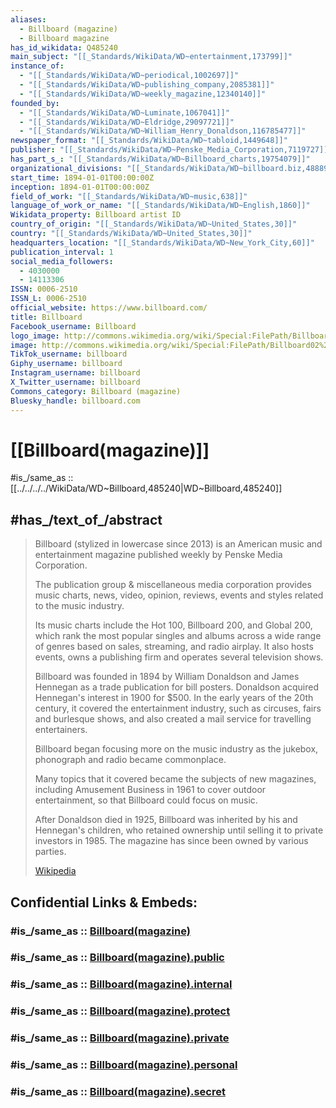 ```yaml
---
aliases:
  - Billboard (magazine)
  - Billboard magazine
has_id_wikidata: Q485240
main_subject: "[[_Standards/WikiData/WD~entertainment,173799]]"
instance_of:
  - "[[_Standards/WikiData/WD~periodical,1002697]]"
  - "[[_Standards/WikiData/WD~publishing_company,2085381]]"
  - "[[_Standards/WikiData/WD~weekly_magazine,12340140]]"
founded_by:
  - "[[_Standards/WikiData/WD~Luminate,1067041]]"
  - "[[_Standards/WikiData/WD~Eldridge,29097721]]"
  - "[[_Standards/WikiData/WD~William_Henry_Donaldson,116785477]]"
newspaper_format: "[[_Standards/WikiData/WD~tabloid,1449648]]"
publisher: "[[_Standards/WikiData/WD~Penske_Media_Corporation,7119727]]"
has_part_s_: "[[_Standards/WikiData/WD~Billboard_charts,19754079]]"
organizational_divisions: "[[_Standards/WikiData/WD~billboard.biz,48889637]]"
start_time: 1894-01-01T00:00:00Z
inception: 1894-01-01T00:00:00Z
field_of_work: "[[_Standards/WikiData/WD~music,638]]"
language_of_work_or_name: "[[_Standards/WikiData/WD~English,1860]]"
Wikidata_property: Billboard artist ID
country_of_origin: "[[_Standards/WikiData/WD~United_States,30]]"
country: "[[_Standards/WikiData/WD~United_States,30]]"
headquarters_location: "[[_Standards/WikiData/WD~New_York_City,60]]"
publication_interval: 1
social_media_followers:
  - 4030000
  - 14113306
ISSN: 0006-2510
ISSN_L: 0006-2510
official_website: https://www.billboard.com/
title: Billboard
Facebook_username: Billboard
logo_image: http://commons.wikimedia.org/wiki/Special:FilePath/Billboard%20logo.svg
image: http://commons.wikimedia.org/wiki/Special:FilePath/Billboard02%2010thAnniv.jpg
TikTok_username: billboard
Giphy_username: billboard
Instagram_username: billboard
X_Twitter_username: billboard
Commons_category: Billboard (magazine)
Bluesky_handle: billboard.com
---
```


# [[Billboard(magazine)]] 

#is_/same_as :: [[../../../../WikiData/WD~Billboard,485240|WD~Billboard,485240]]  

## #has_/text_of_/abstract 

> Billboard (stylized in lowercase since 2013) is an American music and entertainment magazine 
> published weekly by Penske Media Corporation. 
> 
> The publication group & miscellaneous media corporation provides music charts, 
> news, video, opinion, reviews, events and styles related to the music industry. 
> 
> Its music charts include the Hot 100, Billboard 200, and Global 200, 
> which rank the most popular singles and albums across a wide range of genres 
> based on sales, streaming, and radio airplay. 
> It also hosts events, owns a publishing firm and operates several television shows.
>
> Billboard was founded in 1894 by William Donaldson and James Hennegan 
> as a trade publication for bill posters. 
> Donaldson acquired Hennegan's interest in 1900 for $500. 
> In the early years of the 20th century, it covered the entertainment industry, such as circuses, 
> fairs and burlesque shows, and also created a mail service for travelling entertainers. 
> 
> Billboard began focusing more on the music industry 
> as the jukebox, phonograph and radio became commonplace. 
> 
> Many topics that it covered became the subjects of new magazines, 
> including Amusement Business in 1961 to cover outdoor entertainment, 
> so that Billboard could focus on music. 
> 
> After Donaldson died in 1925, Billboard was inherited by his and Hennegan's children, 
> who retained ownership until selling it to private investors in 1985. 
> The magazine has since been owned by various parties.
>
> [Wikipedia](https://en.wikipedia.org/wiki/Billboard%20(magazine)) 


## Confidential Links & Embeds: 

### #is_/same_as :: [Billboard(magazine)](/_Standards/Society/Communication/Media/Music/Billboard(magazine).md) 

### #is_/same_as :: [Billboard(magazine).public](/_public/Society/Communication/Media/Music/Billboard(magazine).public.md) 

### #is_/same_as :: [Billboard(magazine).internal](/_internal/Society/Communication/Media/Music/Billboard(magazine).internal.md) 

### #is_/same_as :: [Billboard(magazine).protect](/_protect/Society/Communication/Media/Music/Billboard(magazine).protect.md) 

### #is_/same_as :: [Billboard(magazine).private](/_private/Society/Communication/Media/Music/Billboard(magazine).private.md) 

### #is_/same_as :: [Billboard(magazine).personal](/_personal/Society/Communication/Media/Music/Billboard(magazine).personal.md) 

### #is_/same_as :: [Billboard(magazine).secret](/_secret/Society/Communication/Media/Music/Billboard(magazine).secret.md)

